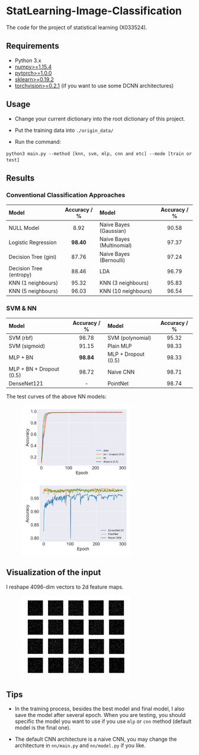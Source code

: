 # StatLearning-Image-Classification

The code for the project of statistical learning (X033524).

## Requirements

* Python 3.x
* [numpy>=1.15.4](http://www.numpy.org/)
* [pytorch>=1.0.0](http://pytorch.org/)
* [sklearn>=0.19.2](http://scikit-learn.org/stable/index.html)
* [torchvision>=0.2.1](http://pytorch.org/) (if you want to use some DCNN architectures)

## Usage

* Change your current dictionary into the root dictionary of this project.

* Put the training data into `./origin_data/`

* Run the command:

`python3 main.py --method [knn, svm, mlp, cnn and etc] --mode [train or test]`

## Results

### Conventional Classification Approaches

| Model | Accuracy / % | Model | Accuracy / % |
| :---- |:------------:| :---- |:------------:|
| NULL Model | 8.92 | Naive Bayes (Gaussian) | 90.58 |
| Logistic Regression | **98.40** | Naive Bayes (Multinomial) | 97.37 |
| Decision Tree (gini) | 87.76 | Naive Bayes (Bernoulli) | 97.24 |
| Decision Tree (entropy) | 88.46 | LDA | 96.79 |
| KNN (1 neighbours) | 95.32 | KNN (3 neighbours) | 95.83 |
| KNN (5 neighbours) | 96.03 | KNN (10 neighbours) | 96.54 |

### SVM & NN

| Model | Accuracy / % | Model | Accuracy / % |
| :---- |:------------:| :---- |:------------:|
| SVM (rbf) | 98.78 | SVM (polynomial) | 95.32 |
| SVM (sigmoid) | 91.15 | Plain MLP | 98.33 |
| MLP + BN | **98.84** | MLP + Dropout (0.5) | 98.33 |
| MLP + BN + Dropout (0.5) | 98.72 | Naive CNN | 98.71 |
| DenseNet121 | - | PointNet | 98.74 |

The test curves of the above NN models:

<figure class="half">
    <img src="./figures/mlp_accuracy.png" width="70%">
    <img src="./figures/cnn_accuracy.png" width="70%">
</figure>

## Visualization of the input

I reshape 4096-dim vectors to 2d feature maps.

<figure class="half">
    <img src="./figures/demo.png" width="70%">
</figure>

## Tips

* In the training process, besides the best model and final model, I also save the model after several epoch. When you are testing, you should specific the model you want to use if you use `mlp` or `cnn` method (default model is the final one).

* The default CNN architecture is a naive CNN, you may change the architecture in `nn/main.py` and `nn/model.py` if you like.

